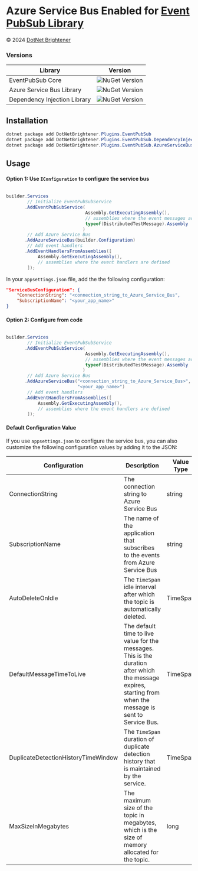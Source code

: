 # Azure Service Bus Enabled for [Event PubSub Library](https://www.nuget.org/packages/DotNetBrightener.Plugins.EventPubSub)


&copy; 2024 [DotNet Brightener](mailto:admin@dotnetbrightener.com)


### Versions
| Library | Version |
| --- | --- |
| EventPubSub Core  |![NuGet Version](https://img.shields.io/nuget/v/DotNetBrightener.Plugins.EventPubSub) |
| Azure Service Bus Library |![NuGet Version](https://img.shields.io/nuget/v/DotNetBrightener.Plugins.EventPubSub.AzureServiceBus) |
| Dependency Injection Library |![NuGet Version](https://img.shields.io/nuget/v/DotNetBrightener.Plugins.EventPubSub.DependencyInjection) |


## Installation

```powershell
dotnet package add DotNetBrightener.Plugins.EventPubSub
dotnet package add DotNetBrightener.Plugins.EventPubSub.DependencyInjection
dotnet package add DotNetBrightener.Plugins.EventPubSub.AzureServiceBus
```

## Usage 

#### Option 1: Use `IConfiguration` to configure the service bus

```csharp

builder.Services
        // Initialize EventPubSubService
       .AddEventPubSubService(
                              Assembly.GetExecutingAssembly(),
                              // assemblies where the event messages are defined
                              typeof(DistributedTestMessage).Assembly
                             )
        // Add Azure Service Bus
       .AddAzureServiceBus(builder.Configuration)
        // Add event handlers
       .AddEventHandlersFromAssemblies([
            Assembly.GetExecutingAssembly(),
            // assemblies where the event handlers are defined
        ]);
```

In your `appsettings.json` file, add the the following configuration:

```json
"ServiceBusConfiguration": {
    "ConnectionString": "<connection_string_to_Azure_Service_Bus",
    "SubscriptionName": "<your_app_name>"
} 
```


#### Option 2: Configure from code

```csharp   

builder.Services
        // Initialize EventPubSubService
       .AddEventPubSubService(
                              Assembly.GetExecutingAssembly(),
                              // assemblies where the event messages are defined
                              typeof(DistributedTestMessage).Assembly
                             )
        // Add Azure Service Bus
       .AddAzureServiceBus("<connection_string_to_Azure_Service_Bus>",
                           "<your_app_name>")
        // Add event handlers
       .AddEventHandlersFromAssemblies([
            Assembly.GetExecutingAssembly(),
            // assemblies where the event handlers are defined
        ]);
```

#### Default Configuration Value

If you use `appsettings.json` to configure the service bus, you can also customize the following configuration values by adding it to the JSON:

| Configuration | Description | Value Type | Default Value |
| --- | --- | --- | --- |
| ConnectionString | The connection string to Azure Service Bus | string | `required`, must specify |
| SubscriptionName | The name of the application that subscribes to the events from Azure Service Bus | string | `required`, must specify |
| AutoDeleteOnIdle | The `TimeSpan` idle interval after which the topic is automatically deleted. | TimeSpan | `TimeSpan.FromDays(90)`, means the topic will be automatically deleted after 90 days. |
| DefaultMessageTimeToLive | The default time to live value for the messages. This is the duration after which the message expires, starting from when the message is sent to Service Bus. | TimeSpan | `TimeSpan.FromDays(5)` |
| DuplicateDetectionHistoryTimeWindow | The `TimeSpan` duration of duplicate detection history that is maintained by the service. | TimeSpan | `TimeSpan.FromMinutes(1)` |
| MaxSizeInMegabytes | The maximum size of the topic in megabytes, which is the size of memory allocated for the topic. | long | `5120` |